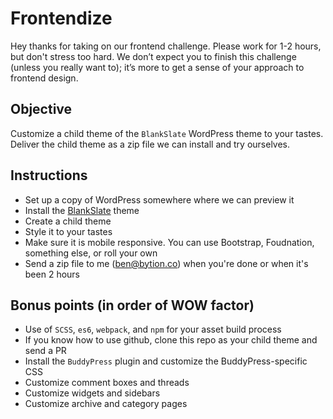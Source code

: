 # Frontendize

Hey thanks for taking on our frontend challenge. Please work for 1-2 hours, but don't stress too hard. We don’t expect you to finish this challenge (unless you really want to); it’s more to get a sense of your approach to frontend design.

## Objective

Customize a child theme of the `BlankSlate` WordPress theme to your tastes. Deliver the child theme as a zip file we can install and try ourselves.

## Instructions

* Set up a copy of WordPress somewhere where we can preview it
* Install the [BlankSlate](https://wordpress.org/themes/blankslate/) theme
* Create a child theme
* Style it to your tastes
* Make sure it is mobile responsive. You can use Bootstrap, Foudnation, something else, or roll your own
* Send a zip file to me (ben@bytion.co) when you're done or when it's been 2 hours

## Bonus points (in order of WOW factor)

* Use of `SCSS`, `es6`, `webpack`, and `npm` for your asset build process
* If you know how to use github, clone this repo as your child theme and send a PR 
* Install the `BuddyPress` plugin and customize the BuddyPress-specific CSS
* Customize comment boxes and threads
* Customize widgets and sidebars
* Customize archive and category pages

